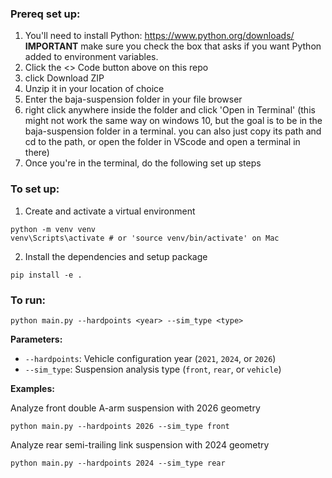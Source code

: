### Prereq set up:
1. You'll need to install Python: https://www.python.org/downloads/ **IMPORTANT** make sure you check the box that asks if you want Python added to environment variables.
2. Click the <> Code button above on this repo
3. click Download ZIP
4. Unzip it in your location of choice
5. Enter the baja-suspension folder in your file browser
6. right click anywhere inside the folder and click 'Open in Terminal' (this might not work the same way on windows 10, but the goal is to be in the baja-suspension folder in a terminal. you can also just copy its path and cd to the path, or open the folder in VScode and open a terminal in there)
7. Once you're in the terminal, do the following set up steps

### To set up:
1. Create and activate a virtual environment
```
python -m venv venv
venv\Scripts\activate # or 'source venv/bin/activate' on Mac
```
2. Install the dependencies and setup package
```
pip install -e .
```

### To run:
```
python main.py --hardpoints <year> --sim_type <type>
```

**Parameters:**
- `--hardpoints`: Vehicle configuration year (`2021`, `2024`, or `2026`)
- `--sim_type`: Suspension analysis type (`front`, `rear`, or `vehicle`)

**Examples:**

Analyze front double A-arm suspension with 2026 geometry
```
python main.py --hardpoints 2026 --sim_type front
```

Analyze rear semi-trailing link suspension with 2024 geometry
```
python main.py --hardpoints 2024 --sim_type rear
```
